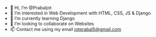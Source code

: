 - 👋 Hi, I’m @Prabaljot
- 👀 I’m interested in Web Development with HTML, CSS, JS & Django
- 🌱 I’m currently learning Django
- 💞️ I’m looking to collaborate on Websites
- 📫 Contact me using my email jotprabal5@gmail.com

<!---
Prabaljot/Prabaljot is a ✨ special ✨ repository because its `README.md` (this file) appears on your GitHub profile.
You can click the Preview link to take a look at your changes.
--->
